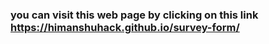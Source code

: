 ### you can visit this web page by clicking on this link https://himanshuhack.github.io/survey-form/